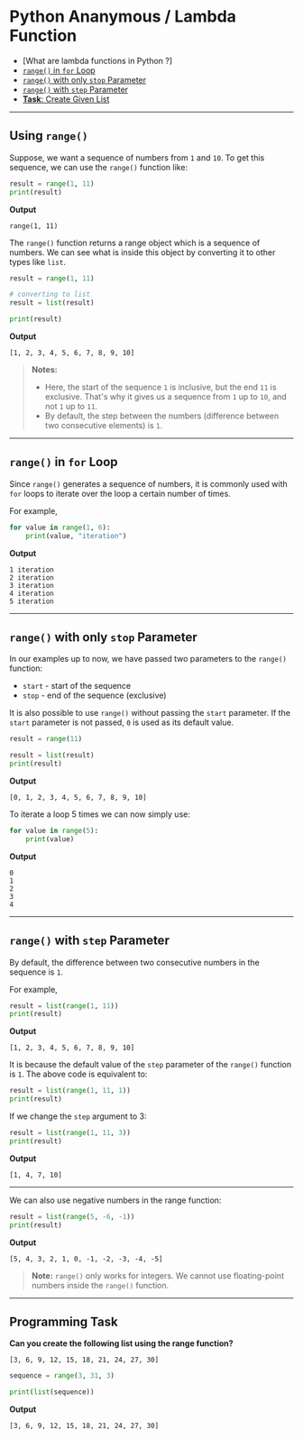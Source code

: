 # Python Ananymous / Lambda Function


- [What are lambda functions in Python ?] 
- [`range()` in `for` Loop](#range-in-for-loop)
- [`range()` with only `stop` Parameter](#range-with-only-stop-parameter)
- [`range()` with `step` Parameter](#range-with-step-parameter)
- [**Task**: Create Given List](#programming-task)
---

## Using `range()`
Suppose, we want a sequence of numbers from `1` and `10`. To get this sequence, we can use the `range()` function like:

```python
result = range(1, 11)
print(result)
```

**Output**
```
range(1, 11)
```

The `range()` function returns a range object which is a sequence of numbers. We can see what is inside this object by converting it to other types like `list`.

```python
result = range(1, 11)

# converting to list
result = list(result)

print(result)
```

**Output**
```
[1, 2, 3, 4, 5, 6, 7, 8, 9, 10]
```

>**Notes:**
>- Here, the start of the sequence `1` is inclusive, but the end `11` is exclusive. That's why it gives us a sequence from `1` up to `10`, and not `1` up to `11`.
>- By default, the step between the numbers (difference between two consecutive elements) is `1`.

---

## `range()` in `for` Loop
Since `range()` generates a sequence of numbers, it is commonly used with `for` loops to iterate over the loop a certain number of times.

For example,

```python
for value in range(1, 6):
    print(value, "iteration")
```

**Output**

```
1 iteration
2 iteration
3 iteration
4 iteration
5 iteration
```

---

## `range()` with only `stop` Parameter

In our examples up to now, we have passed two parameters to the `range()` function:
- `start` - start of the sequence
- `stop` - end of the sequence (exclusive)

It is also possible to use `range()` without passing the `start` parameter. If the `start` parameter is not passed, `0` is used as its default value.

```python
result = range(11)

result = list(result)
print(result)
```

**Output**

```
[0, 1, 2, 3, 4, 5, 6, 7, 8, 9, 10]
```

To iterate a loop 5 times we can now simply use:

```python
for value in range(5):
    print(value)
```

**Output**

```
0
1
2
3
4
```

---

## `range()` with `step` Parameter

By default, the difference between two consecutive numbers in the sequence is `1`.

For example,

```python
result = list(range(1, 11))
print(result)
```

**Output**

```
[1, 2, 3, 4, 5, 6, 7, 8, 9, 10]
```

It is because the default value of the `step` parameter of the `range()` function is `1`. The above code is equivalent to:

```python
result = list(range(1, 11, 1))
print(result)
```

If we change the `step` argument to 3:

```python
result = list(range(1, 11, 3))
print(result)
```

**Output**
```
[1, 4, 7, 10]
```
---

We can also use negative numbers in the range function:

```python
result = list(range(5, -6, -1))
print(result)
```

**Output**

```
[5, 4, 3, 2, 1, 0, -1, -2, -3, -4, -5]
```

>**Note:** `range()` only works for integers. We cannot use floating-point numbers inside the `range()` function.

---

## Programming Task

**Can you create the following list using the range function?**
```
[3, 6, 9, 12, 15, 18, 21, 24, 27, 30]
```

```python
sequence = range(3, 31, 3)

print(list(sequence))
```

**Output**
```
[3, 6, 9, 12, 15, 18, 21, 24, 27, 30]
```
